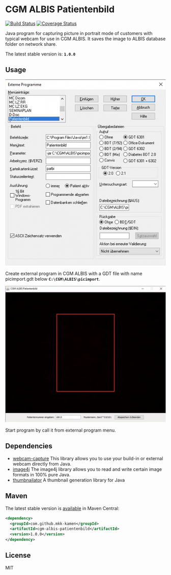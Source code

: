 # CGM ALBIS Patientenbild

[![Build Status](https://travis-ci.org/mkk-kamen/cgm-albis-patientenbild.svg?branch=master)](https://travis-ci.org/mkk-kamen/cgm-albis-patientenbild)
[![Coverage Status](https://img.shields.io/coveralls/mkk-kamen/cgm-albis-patientenbild.svg?branch=master)](https://coveralls.io/r/mkk-kamen/cgm-albis-patientenbild?branch=master)

Java program for capturing picture in portrait mode of customers with typical webcam for use in CGM ALBIS.
It saves the image to ALBIS database folder on network share.

The latest stable version is: **```1.0.0```**

## Usage

![External programs](res/cgm-albis-external-tools.png)

Create external program in CGM ALBIS with a GDT file with name picimport.gdt below **```C:\CGM\ALBIS\picimport```**. 

![Start program](res/cgm-albis-patientenbild.png)

Start program by call it from external program menu. 

## Dependencies

 - [webcam-capture] This library allows you to use your build-in or external webcam directly from Java.
 - [image4j] The image4j library allows you to read and write certain image formats in 100% pure Java.
 - [thumbnailator] A thumbnail generation library for Java


## Maven

The latest stable version is [available](http://search.maven.org/#artifactdetails|com.github.mkk-kamen|cgm-albis-patientenbild|1.0.0|bundle) in Maven Central:

```xml
<dependency>
  <groupId>com.github.mkk-kamen</groupId>
  <artifactId>cgm-albis-patientenbild</artifactId>
  <version>1.0.0</version>
</dependency>
```


## License

MIT

[webcam-capture]: <https://github.com/sarxos/webcam-capture>
[image4j]: <http://image4j.sourceforge.net>
[thumbnailator]: <https://github.com/coobird/thumbnailator>
